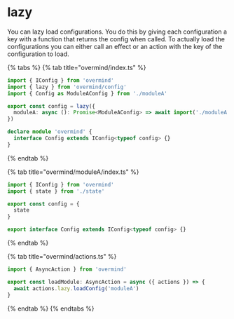 # lazy

You can lazy load configurations. You do this by giving each configuration a key with a function that returns the config when called. To actually load the configurations you can either call an effect or an action with the key of the configuration to load.

{% tabs %}
{% tab title="overmind/index.ts" %}
```typescript
import { IConfig } from 'overmind'
import { lazy } from 'overmind/config'
import { Config as ModuleAConfig } from './moduleA'

export const config = lazy({
  moduleA: async (): Promise<ModuleAConfig> => await import('./moduleA').config
})

declare module 'overmind' {
  interface Config extends IConfig<typeof config> {}
}
```
{% endtab %}

{% tab title="overmind/moduleA/index.ts" %}
```typescript
import { IConfig } from 'overmind'
import { state } from './state'

export const config = {
  state
}

export interface Config extends IConfig<typeof config> {}
```
{% endtab %}

{% tab title="overmind/actions.ts" %}
```typescript
import { AsyncAction } from 'overmind'

export const loadModule: AsyncAction = async ({ actions }) => {
  await actions.lazy.loadConfig('moduleA')
}
```
{% endtab %}
{% endtabs %}

